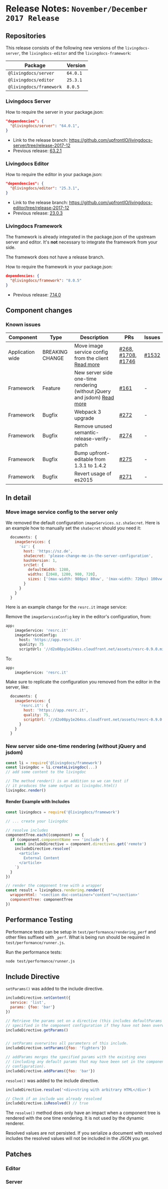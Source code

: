 # Release Notes: `November/December 2017 Release`

## Repositories

This release consists of the following new versions of the `livingdocs-server`, the `livingdocs-editor` and the `livingdocs-framework`:

Package | Version
--- | ---
`@livingdocs/server` | `64.0.1`
`@livingdocs/editor` | `25.3.1`
`@livingdocs/framework` | `8.0.5`

### Livingdocs Server

How to require the server in your package.json:

```json
"dependencies": {
  "@livingdocs/server": "64.0.1",
}
```

- Link to the release branch:
  https://github.com/upfrontIO/livingdocs-server/tree/release-2017-12
- Previous release: [63.2.1](https://github.com/upfrontIO/livingdocs-release-notes/blob/master/releases/release-2017-10.md#livingdocs-server)

### Livingdocs Editor

How to require the editor in your package.json:

```json
"dependencies": {
  "@livingdocs/editor": "25.3.1",
}
```

- Link to the release branch:
  https://github.com/upfrontIO/livingdocs-editor/tree/release-2017-12
- Previous release: [23.0.3](https://github.com/upfrontIO/livingdocs-release-notes/blob/master/releases/release-2017-10.md#livingdocs-editor)

### Livingdocs Framework

The framework is already integrated in the package.json of the upstream server and editor. It's **not** necessary to integrate the framework from your side.

The framework does not have a release branch.

How to require the framework in your package.json:

```json
dependencies: {
  "@livingdocs/framework": "8.0.5"
}
```
- Previous release: [7.14.0](https://github.com/upfrontIO/livingdocs-release-notes/blob/master/releases/release-2017-10.md#livingdocs-framework)

## Component changes

### Known issues

Component | Type | Description | PRs | Issues
--- | --- | --- | --- | ---
Application wide | BREAKING CHANGE | Move image service config from the client [Read more](#move-image-service-config-from-the-client) | [#268](https://github.com/upfrontIO/livingdocs-framework/pull/268), [#1708](https://github.com/upfrontIO/livingdocs-server/pull/1708), [#1746](https://github.com/upfrontIO/livingdocs-editor/pull/1746) | [#1532](https://github.com/upfrontIO/livingdocs-planning/issues/1532)
Framework | Feature | New server side one-time rendering (without jQuery and jsdom) [Read more](#new-server-side-one-time-rendering-without-jQuery-and-jsdom) | [#161](https://github.com/upfrontIO/livingdocs-framework/pull/161) | -
Framework | Bugfix | Webpack 3 upgrade | [#272](https://github.com/upfrontIO/livingdocs-framework/pull/272) | -
Framework | Bugfix | Remove unused semantic-release-verify-patch | [#274](https://github.com/upfrontIO/livingdocs-framework/pull/274) | -
Framework | Bugfix | Bump upfront-editable from 1.3.1 to 1.4.2 | [#275](https://github.com/upfrontIO/livingdocs-framework/pull/275) | -
Framework | Bugfix | Revert usage of es2015 | [#271](https://github.com/upfrontIO/livingdocs-framework/pull/271) | -

## In detail

### Move image service config to the server only

We removed the default configuration `imageServices.sz.shaSecret`. Here is an example how to manually set the `shaSecret` should you need it:

```js
  documents: {
    imageServices: {
      'sz': {
        host: 'https://sz.de',
        shaSecret: 'please-change-me-in-the-server-configuration',
        hashVersion: 1,
        srcSet: {
          defaultWidth: 1280,
          widths: [2048, 1280, 980, 720],
          sizes: ['(max-width: 980px) 80vw', '(max-width: 720px) 100vw', '60vw']
        }
      }
    }
  }
```

Here is an example change for the `resrc.it` image service:

Remove the `imageServiceConfig` key in the editor's configuration, from:

```coffee
app:
    imageService: 'resrc.it'
    imageServiceConfig:
      host: 'https://app.resrc.it'
      quality: 75
      scriptUrl: '//d2o08py1e264ss.cloudfront.net/assets/resrc-0.9.0.min.js'
```

To:

```coffee
app:
    imageService: 'resrc.it'
```

Make sure to replicate the configuration you removed from the editor in the server, like:

```js
  documents: {
    imageServices: {
      'resrc.it': {
        host: 'https://app.resrc.it',
        quality: 75,
        scriptUrl: '//d2o08py1e264ss.cloudfront.net/assets/resrc-0.9.0.min.js'
      }
    }
  }
```

### New server side one-time rendering (without jQuery and jsdom)

```js
const li = require('@livingdocs/framework')
const livingdoc = li.createLivingdoc(...)
// add some content to the livingdoc

// The method render() is an addition so we can test if
// it produces the same output as livingdoc.html()
livingdoc.render()
```

#### Render Example with Includes

```js
const livingdocs = require('@livingdocs/framework')

// ... create your livingdoc

// resolve includes
componentTree.each((component) => {
  if (component.componentName === 'include') {
    const includeDirective = component.directives.get('remote')
    includeDirective.resolve(`
      <article>
        External Content
      </article>
    `)
  }
})

// render the component tree with a wrapper
const result = livingdocs.rendering.render({
  wrapperHtml: '<section doc-container="content"></section>'
  componentTree: componentTree
})
```

## Performance Testing

Performance tests can be setup in `test/performance/rendering_perf` and other files suffixed with `_perf`. What is being run should be required in `test/performance/runner.js`.

Run the performance tests:
```bash
node test/performance/runner.js
```

## Include Directive

`setParams()` was added to the include directive.

```js
includeDirective.setContent({
  service: 'list',
  params: {foo: 'bar'}
})

// Retrieve the params set on a directive (this includes defaultParams
// specified in the component configuration if they have not been overwritten).
includeDirective.getParams()


// setParams overwrites all parameters of this include.
includeDirective.setParams({foo: 'fighters'})

// addParams merges the specified params with the existing ones
// (including any default params that may have been set in the component
// configuration).
includeDirective.addParams({foo: 'bar'})
```

`resolve()` was added to the include directive.
```js
includeDirective.resolve('<div>string with arbitrary HTML</div>')

// Check if an include was already resolved
includeDirective.isResolved() // true
```

The `resolve()` method does only have an impact when a component tree is rendered with the one time rendering. It is not used by the dynamic renderer.

Resolved values are not persisted. If you serialize a document with resolved includes the resolved values will not be included in the JSON you get.

## Patches

### Editor

### Server

